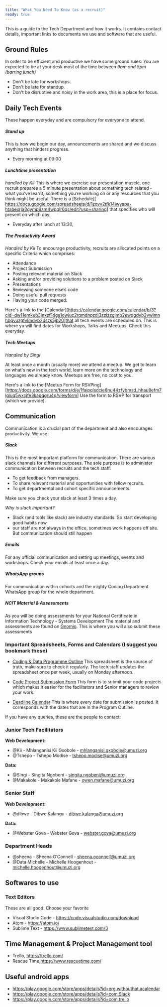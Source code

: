 ```yaml
---
title: "What You Need To Know (as a recruit)"
ready: true
---
```


This is a guide to the Tech Department and how it works. It contains contact details, important links to documents we use and software that are useful.

## Ground Rules

In order to be efficient and productive we have some ground rules:
You are expected to be at your desk most of the time between _9am and 5pm (barring lunch)_

- Don't be late for workshops.
- Don't be late for standup.
- Don't be disruptive and noisy in the work area, this is a place for focus.

## Daily Tech Events

These happen everyday and are compulsory for everyone to attend.

##### Stand up

This is how we begin our day, announcements are shared and we discuss anything that hinders progress.

- Every morning at 09:00

##### Lunchtime presentation

_handled by Kii_
This is where we exercise our presentation muscle, one recruit prepares a 5 minute presentation about something tech related - what you’ve learnt, something you’re working on or any resources that you think might be useful. There is a [Schedule][ https://docs.google.com/spreadsheets/d/1zovv2tfk14iwyapa-htabexrja3gymp9sm4wpglr0qs/edit?usp=sharing] that specifies who will present on which day.

- Everyday after lunch at 13:30,

##### The Productivity Award

_Handled by Kii_
To encourage productivity, recruits are allocated points on a specific Criteria which comprises:

- Attendance
- Project Submission
- Posting relevant material on Slack
- Asking and/or providing solutions to a problem posted on Slack
- Presentations
- Reviewing someone else’s code
- Doing useful pull requests
- Having your code merged.

Here's a link to the [Calendar][https://calendar.google.com/calendar/b/3?cid=dw11emkub3jnxzf1dgs1owjuc2rqmdnpzdi3zzlzzgjmb2ewqgdyb3vwlmnhbgvuzgfylmdvb2dszs5jb20]that all tech events are scheduled on. This is where yu will find dates for Workshops, Talks and Meetups. Check this everyday.

##### Tech Meetups

_Handled by Singi_

At least once a month (usually more) we attend a meetup. We get to learn on what's new in the tech world, learn more on the technology and languages we already know. Meetups are free, no cost to you.

Here's a link to the [Meetup Form for RSVPing][https://docs.google.com/forms/d/e/1faipqlsdcie6nu44zfybmsd_hhau8efm7lgiuq5wxcjfe3kapqgru4q/viewform]
Use the form to RSVP for transport (which we provide).

## Communication

Communication is a crucial part of the department and also encourages productivity.
We use:

##### Slack

This is the most important platform for communication. There are various slack channels for different purposes. The sole purpose is to administer communication between recruits and the tech staff:

- To get feedback from managers.
- To share relevant material and opportunities with fellow recruits.
- To get departmental and cohort specific announcements.

Make sure you check your slack at least 3 times a day.

_Why is slack important?_

- Slack (and tools like slack) are industry standards. So start developing good habits now
- our staff are not always in the office, sometimes work happens off site. But communication should still happen

##### Emails

For any official communication and setting up meetings, events and workshops.
Check your emails at least once a day.

##### WhatsApp groups

For communication within cohorts and the mighty Coding Department WhatsApp group for the whole department.

##### NCIT Material & Assessments

As you will be doing assessments for your National Certificate in Information Technology - Systems Development
The material and assessments are found on [Gnomio](http://umuzi.gnomio.com/). This is where you will also submit these assessments

### Important Spreadsheets, Forms and Calendars (I suggest you bookmark these)

- [Coding & Data Programme Outline](https://docs.google.com/spreadsheets/d/14ssirw8sit3-ivzpntiniciwd4mg1cdoxbv14ypsmpw/edit?usp=sharing)
  This spreadsheet is the source of truth, make sure to check it regularly. The tech staff updates the spreadsheet once per week, usually on Monday afternoon.

- [Code Project Submission Form](https://docs.google.com/forms/d/e/1faipqlsfzgqrys-duv3csotatrv77u1rylyb9l4upkecktde2nybpyq/viewform?usp=sf_link)
  This form is to submit your code projects which makes it easier for the facilitators and Senior managers to review your work.

- [Deadline Calendar](https://calendar.google.com/calendar/b/3?cid=dw11emkub3jnxzdtn3zwoxq1m2vubgk3ytvuodntowdpownvqgdyb3vwlmnhbgvuzgfylmdvb2dszs5jb20)
  This is where every date for submission is posted. It corresponds with the dates that are in the Program Outline.

If you have any queries, these are the people to contact:

### Junior Tech Facilitators

**Web Development:**

- @Kii - Mhlanganisi Kii Gxobole - mhlanganisi.gxobole@umuzi.org
- @Tshepo - Tshepo Modise - tshepo.modise@umuzi.org

**Data:**

- @Singi - Singita Ngobeni - singita.ngobeni@umuzi.org
- @Makakole - Makakole Mafane - owen.mafane@umuzi.org

### Senior Staff

**Web Development:**

- @dibwe - Dibwe Kalangu - dibwe.kalangu@umuzi.org

**Data:**

- @Webster Gova - Webster Gova - webster.gova@umuzi.org

### Department Heads

- @sheena - Sheena O’Connell - sheena.oconnell@umuzi.org
- @Data Michelle - Michelle Hoogenhout - michelle.hoogenhout@umuzi.org

## Softwares to use

### Text Editors

These are all good. Choose your favorite

- Visual Studio Code - https://code.visualstudio.com/download
- Atom - https://atom.io/
- Sublime Text - https://www.sublimetext.com/3

## Time Management & Project Management tool

- Trello, https://trello.com/
- Rescue Time,https://www.rescuetime.com/

## Useful android apps

- https://play.google.com/store/apps/details?id=org.withouthat.acalendar
- https://play.google.com/store/apps/details?id=com.Slack
- https://play.google.com/store/apps/details?id=com.trello
